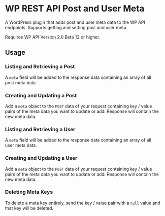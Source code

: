 # WP REST API Post and User Meta

A WordPress plugin that adds post and user meta data to the WP API endpoints. Supports getting and setting post and user meta.

Requires WP API Version 2.0 Beta 12 or higher.

## Usage

### Listing and Retrieving a Post

A `meta` field will be added to the response data containing an array of all post meta data.

### Creating and Updating a Post

Add a `meta` object to the `POST` data of your request containing key / value pairs of the meta data you want to update or add. Response will contain the new meta data.

### Listing and Retrieving a User

A `meta` field will be added to the response data containing an array of all user meta data.

### Creating and Updating a User

Add a `meta` object to the `POST` data of your request containing key / value pairs of the meta data you want to update or add. Response will contain the new meta data.

### Deleting Meta Keys

To delete a meta key entirely, send the key / value pair with a `null` value and that key will be deleted.